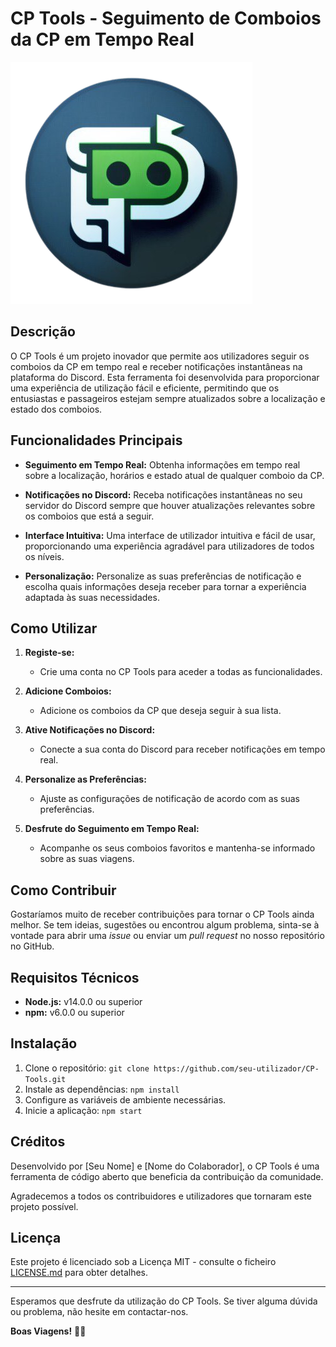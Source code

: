 # CP Tools - Seguimento de Comboios da CP em Tempo Real

![CP Tools Logo](cptools.png)

## Descrição

O CP Tools é um projeto inovador que permite aos utilizadores seguir os comboios da CP em tempo real e receber notificações instantâneas na plataforma do Discord. Esta ferramenta foi desenvolvida para proporcionar uma experiência de utilização fácil e eficiente, permitindo que os entusiastas e passageiros estejam sempre atualizados sobre a localização e estado dos comboios.

## Funcionalidades Principais

- **Seguimento em Tempo Real:** Obtenha informações em tempo real sobre a localização, horários e estado atual de qualquer comboio da CP.

- **Notificações no Discord:** Receba notificações instantâneas no seu servidor do Discord sempre que houver atualizações relevantes sobre os comboios que está a seguir.

- **Interface Intuitiva:** Uma interface de utilizador intuitiva e fácil de usar, proporcionando uma experiência agradável para utilizadores de todos os níveis.

- **Personalização:** Personalize as suas preferências de notificação e escolha quais informações deseja receber para tornar a experiência adaptada às suas necessidades.

## Como Utilizar

1. **Registe-se:**
   - Crie uma conta no CP Tools para aceder a todas as funcionalidades.

2. **Adicione Comboios:**
   - Adicione os comboios da CP que deseja seguir à sua lista.

3. **Ative Notificações no Discord:**
   - Conecte a sua conta do Discord para receber notificações em tempo real.

4. **Personalize as Preferências:**
   - Ajuste as configurações de notificação de acordo com as suas preferências.

5. **Desfrute do Seguimento em Tempo Real:**
   - Acompanhe os seus comboios favoritos e mantenha-se informado sobre as suas viagens.

## Como Contribuir

Gostaríamos muito de receber contribuições para tornar o CP Tools ainda melhor. Se tem ideias, sugestões ou encontrou algum problema, sinta-se à vontade para abrir uma *issue* ou enviar um *pull request* no nosso repositório no GitHub.

## Requisitos Técnicos

- **Node.js:** v14.0.0 ou superior
- **npm:** v6.0.0 ou superior

## Instalação

1. Clone o repositório: `git clone https://github.com/seu-utilizador/CP-Tools.git`
2. Instale as dependências: `npm install`
3. Configure as variáveis de ambiente necessárias.
4. Inicie a aplicação: `npm start`

## Créditos

Desenvolvido por [Seu Nome] e [Nome do Colaborador], o CP Tools é uma ferramenta de código aberto que beneficia da contribuição da comunidade.

Agradecemos a todos os contribuidores e utilizadores que tornaram este projeto possível.

## Licença

Este projeto é licenciado sob a Licença MIT - consulte o ficheiro [LICENSE.md](LICENSE.md) para obter detalhes.

---

Esperamos que desfrute da utilização do CP Tools. Se tiver alguma dúvida ou problema, não hesite em contactar-nos.

**Boas Viagens!** 🚂✨
